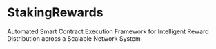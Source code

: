 # StakingRewards
Automated Smart Contract Execution Framework for Intelligent Reward Distribution across a Scalable Network System

